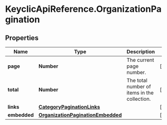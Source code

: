 # KeyclicApiReference.OrganizationPagination

## Properties
Name | Type | Description | Notes
------------ | ------------- | ------------- | -------------
**page** | **Number** | The current page number. | [optional] 
**total** | **Number** | The total number of items in the collection. | [optional] 
**links** | [**CategoryPaginationLinks**](CategoryPaginationLinks.md) |  | [optional] 
**embedded** | [**OrganizationPaginationEmbedded**](OrganizationPaginationEmbedded.md) |  | [optional] 


